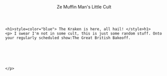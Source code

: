 <html>
<header> Ze Muffin Man's Little Cult</header>
<body>
    
    <h1>style=color="blue"> The Kraken is here, all hail! </style>h1>
    <p> I swear I'm not in some cult, this is just some random stuff. Onto your regularly scheduled show:The Great British Bakeoff.






    </p>
</body>












</html>




